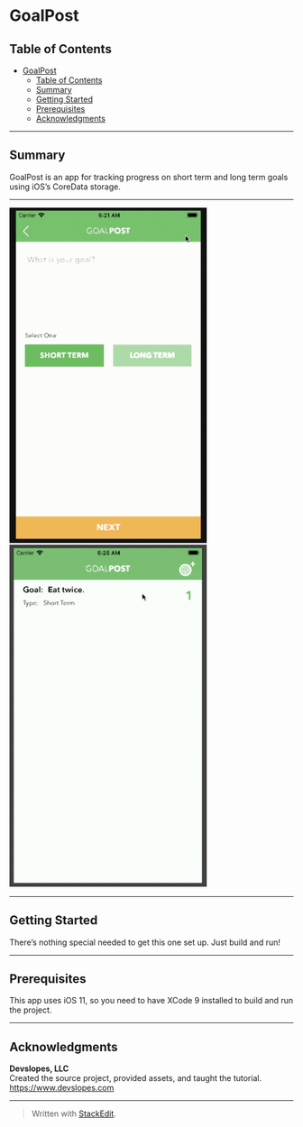 <h1 id="goalpost"><strong>GoalPost</strong></h1>



<h2 id="table-of-contents"><strong>Table of Contents</strong></h2>

<p><div class="toc">
<ul>
<li><a href="#goalpost">GoalPost</a><ul>
<li><a href="#table-of-contents">Table of Contents</a></li>
<li><a href="#summary">Summary</a></li>
<li><a href="#getting-started">Getting Started</a></li>
<li><a href="#prerequisites">Prerequisites</a></li>
<li><a href="#acknowledgments">Acknowledgments</a></li>
</ul>
</li>
</ul>
</div>
</p>

<hr>



<h2 id="summary"><strong>Summary</strong></h2>

<p>GoalPost is an app for tracking progress on short term and long term goals using iOS’s CoreData storage.</p>

<hr>

<img src="./Create%20Goal%20And%20Increment.gif" width="350"/>
<img src="./Complete%20Goal.gif" width="350"/>

<hr>



<h2 id="getting-started"><strong>Getting Started</strong></h2>

<p>There’s nothing special needed to get this one set up. Just build and run!</p>

<hr>



<h2 id="prerequisites"><strong>Prerequisites</strong></h2>

<p>This app uses iOS 11, so you need to have XCode 9 installed to build and run the project.</p>

<hr>



<h2 id="acknowledgments"><strong>Acknowledgments</strong></h2>

<p><strong>Devslopes, LLC</strong>  <br>
Created the source project, provided assets, and taught the tutorial. <br>
<a href="https://www.devslopes.com">https://www.devslopes.com</a></p>

<hr>

<blockquote>
  <p>Written with <a href="https://stackedit.io/">StackEdit</a>.</p>
</blockquote>
